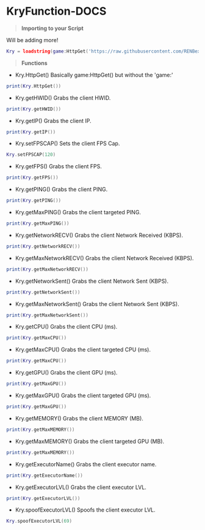 # KryFunction-DOCS

> **Importing to your Script**

Will be adding more!

```lua
Kry = loadstring(game:HttpGet('https://raw.githubusercontent.com/RENBex6969/KryFunction-DOCS/main/source.lua'))()
```

> **Functions**
* Kry.HttpGet()
Basically game:HttpGet() but without the 'game:'
```lua
print(Kry.HttpGet())
```

* Kry.getHWID()
Grabs the client HWID.
```lua
print(Kry.getHWID())
```

* Kry.getIP()
Grabs the client IP.
```lua
print(Kry.getIP())
```

* Kry.setFPSCAP()
Sets the client FPS Cap.
```lua
Kry.setFPSCAP(120)
```

* Kry.getFPS()
Grabs the client FPS.
```lua
print(Kry.getFPS())
```

* Kry.getPING()
Grabs the client PING.
```lua
print(Kry.getPING())
```

* Kry.getMaxPING()
Grabs the client targeted PING.
```lua
print(Kry.getMaxPING())
```

* Kry.getNetworkRECV()
Grabs the client Network Received (KBPS).
```lua
print(Kry.getNetworkRECV())
```

* Kry.getMaxNetworkRECV()
Grabs the client Network Received (KBPS).
```lua
print(Kry.getMaxNetworkRECV())
```

* Kry.getNetworkSent()
Grabs the client Network Sent (KBPS).
```lua
print(Kry.getNetworkSent())
```

* Kry.getMaxNetworkSent()
Grabs the client Network Sent (KBPS).
```lua
print(Kry.getMaxNetworkSent())
```

* Kry.getCPU()
Grabs the client CPU (ms).
```lua
print(Kry.getMaxCPU())
```

* Kry.getMaxCPU()
Grabs the client targeted CPU (ms).
```lua
print(Kry.getMaxCPU())
```

* Kry.getGPU()
Grabs the client GPU (ms).
```lua
print(Kry.getMaxGPU())
```

* Kry.getMaxGPU()
Grabs the client targeted GPU (ms).
```lua
print(Kry.getMaxGPU())
```

* Kry.getMEMORY()
Grabs the client MEMORY (MB).
```lua
print(Kry.getMaxMEMORY())
```

* Kry.getMaxMEMORY()
Grabs the client targeted GPU (MB).
```lua
print(Kry.getMaxMEMORY())
```

* Kry.getExecutorName()
Grabs the client executor name.
```lua
print(Kry.getExecutorName())
```

* Kry.getExecutorLVL()
Grabs the client executor LVL.
```lua
print(Kry.getExecutorLVL())
```

* Kry.spoofExecutorLVL()
Spoofs the client executor LVL.
```lua
Kry.spoofExecutorLVL(69)
```
